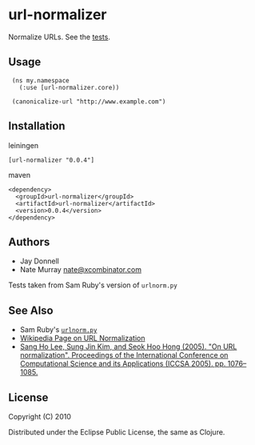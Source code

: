 # url-normalizer

Normalize URLs. See the [tests](https://github.com/jashmenn/url-normalizer/blob/master/test/url_normalizer/test/core.clj#L87).

## Usage

     (ns my.namespace
       (:use [url-normalizer.core))

     (canonicalize-url "http://www.example.com")


## Installation

leiningen

    [url-normalizer "0.0.4"]

maven

    <dependency>
      <groupId>url-normalizer</groupId>
      <artifactId>url-normalizer</artifactId>
      <version>0.0.4</version>
    </dependency>

## Authors

* Jay Donnell
* Nate Murray [<nate@xcombinator.com>](mailto:nate@xcombinator.com)

Tests taken from Sam Ruby's version of `urlnorm.py`

## See Also

* Sam Ruby's [`urlnorm.py`](http://intertwingly.net/blog/2004/08/04/Urlnorm)
* [Wikipedia Page on URL Normalization](http://en.wikipedia.org/wiki/URL_normalization)
* [Sang Ho Lee, Sung Jin Kim, and Seok Hoo Hong (2005). "On URL normalization". Proceedings of the International Conference on Computational Science and its Applications (ICCSA 2005). pp. 1076–1085.](http://dblab.ssu.ac.kr/publication/LeKi05a.pdf)

## License

Copyright (C) 2010

Distributed under the Eclipse Public License, the same as Clojure.
